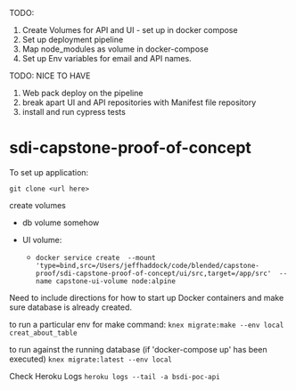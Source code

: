 TODO: 
1. Create Volumes for API and UI - set up in docker compose
1. Set up deployment pipeline
1. Map node_modules as volume in docker-compose
1. Set up Env variables for email and API names.

TODO: NICE TO HAVE
1. Web pack deploy on the pipeline
1. break apart UI and API repositories with Manifest file repository
1. install and run cypress tests

# sdi-capstone-proof-of-concept


To set up application:

`git clone <url here>`

create volumes
* db volume somehow

* UI volume: 
    * `docker service create  --mount 'type=bind,src=/Users/jeffhaddock/code/blended/capstone-proof/sdi-capstone-proof-of-concept/ui/src,target=/app/src'  --name capstone-ui-volume node:alpine`

Need to include directions for how to 
start up Docker containers and make 
sure database is already created.

to run a particular env for make command:
`knex migrate:make --env local creat_about_table`

to run against the running database (if 'docker-compose up' has been executed)
`knex migrate:latest --env local`


Check Heroku Logs
`heroku logs --tail -a bsdi-poc-api`


